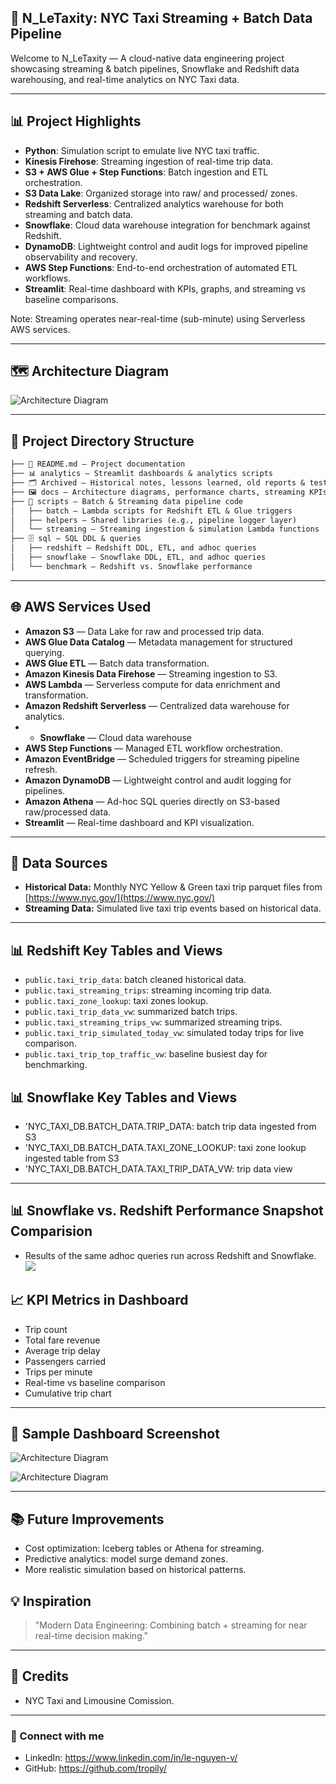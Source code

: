 ## 🚖 N_LeTaxity: NYC Taxi Streaming + Batch Data Pipeline

Welcome to N_LeTaxity — A cloud-native data engineering project showcasing streaming & batch pipelines, Snowflake and Redshift data warehousing, and real-time analytics on NYC Taxi data.

---

## 📊 Project Highlights

* **Python**: Simulation script to emulate live NYC taxi traffic.
* **Kinesis Firehose**: Streaming ingestion of real-time trip data.
* **S3 + AWS Glue + Step Functions**: Batch ingestion and ETL orchestration.
* **S3 Data Lake**: Organized storage into raw/ and processed/ zones.
* **Redshift Serverless**: Centralized analytics warehouse for both streaming and batch data.
* **Snowflake**: Cloud data warehouse integration for benchmark against Redshift.
* **DynamoDB**: Lightweight control and audit logs for improved pipeline observability and recovery.
* **AWS Step Functions**: End-to-end orchestration of automated ETL workflows.
* **Streamlit**: Real-time dashboard with KPIs, graphs, and streaming vs baseline comparisons.

Note: Streaming operates near-real-time (sub-minute) using Serverless AWS services.

---

## 🗺️ Architecture Diagram

![Architecture Diagram](docs/Architecture-Diagram.jpg)

---

## 📂 Project Directory Structure

```markdown
├── 📄 README.md — Project documentation  
├── 📊 analytics — Streamlit dashboards & analytics scripts  
├── 🗂 Archived — Historical notes, lessons learned, old reports & test scripts  
├── 🖼️ docs — Architecture diagrams, performance charts, streaming KPIs visuals  
├── 📝 scripts — Batch & Streaming data pipeline code  
│   ├── batch — Lambda scripts for Redshift ETL & Glue triggers  
│   ├── helpers — Shared libraries (e.g., pipeline logger layer)  
│   └── streaming — Streaming ingestion & simulation Lambda functions  
├── 🗄️ sql — SQL DDL & queries  
│   ├── redshift — Redshift DDL, ETL, and adhoc queries  
│   ├── snowflake — Snowflake DDL, ETL, and adhoc queries  
│   └── benchmark — Redshift vs. Snowflake performance   

```

---

## 🌐 AWS Services Used

* **Amazon S3** — Data Lake for raw and processed trip data.
* **AWS Glue Data Catalog** — Metadata management for structured querying.
* **AWS Glue ETL** — Batch data transformation.
* **Amazon Kinesis Data Firehose** — Streaming ingestion to S3.
* **AWS Lambda** — Serverless compute for data enrichment and transformation.
* **Amazon Redshift Serverless** — Centralized data warehouse for analytics.
* * **Snowflake** — Cloud data warehouse
* **AWS Step Functions** — Managed ETL workflow orchestration.
* **Amazon EventBridge** — Scheduled triggers for streaming pipeline refresh.
* **Amazon DynamoDB** — Lightweight control and audit logging for pipelines.
* **Amazon Athena** — Ad-hoc SQL queries directly on S3-based raw/processed data.
* **Streamlit** — Real-time dashboard and KPI visualization.

---

## 📂 Data Sources

* **Historical Data:** Monthly NYC Yellow & Green taxi trip parquet files from [https://www.nyc.gov/](https://www.nyc.gov/)
* **Streaming Data:** Simulated live taxi trip events based on historical data.

---

## 📊 Redshift Key Tables and Views

* `public.taxi_trip_data`: batch cleaned historical data.
* `public.taxi_streaming_trips`: streaming incoming trip data.
* `public.taxi_zone_lookup`: taxi zones lookup.
* `public.taxi_trip_data_vw`: summarized batch trips.
* `public.taxi_streaming_trips_vw`: summarized streaming trips.
* `public.taxi_trip_simulated_today_vw`: simulated today trips for live comparison.
* `public.taxi_trip_top_traffic_vw`: baseline busiest day for benchmarking.

## 📊 Snowflake Key Tables and Views

* 'NYC_TAXI_DB.BATCH_DATA.TRIP_DATA: batch trip data ingested from S3
* 'NYC_TAXI_DB.BATCH_DATA.TAXI_ZONE_LOOKUP: taxi zone lookup ingested table from S3
* 'NYC_TAXI_DB.BATCH_DATA.TAXI_TRIP_DATA_VW: trip data view 
---
## 📊 Snowflake vs. Redshift Performance Snapshot Comparision
* Results of the same adhoc queries run across Redshift and Snowflake.
  ![](docs/Snowflake_vs_Redshift_Benchmark.jpg)

## 📈 KPI Metrics in Dashboard

* Trip count
* Total fare revenue
* Average trip delay
* Passengers carried
* Trips per minute
* Real-time vs baseline comparison
* Cumulative trip chart

---

## 📸 Sample Dashboard Screenshot

![Architecture Diagram](docs/Streaming-KPI.jpg)

![Architecture Diagram](docs/Streaming-Dashboard-1.jpg)

---

## 📚 Future Improvements

* Cost optimization: Iceberg tables or Athena for streaming.
* Predictive analytics: model surge demand zones.
* More realistic simulation based on historical patterns.


## 💡 Inspiration

> "Modern Data Engineering: Combining batch + streaming for near real-time decision making."

---

## 💬 Credits

* NYC Taxi and Limousine Comission.


---

### 🔗 Connect with me

* LinkedIn: https://www.linkedin.com/in/le-nguyen-v/
* GitHub: https://github.com/tropily/
